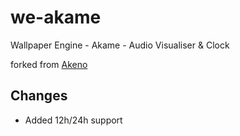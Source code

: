 # we-akame
Wallpaper Engine - Akame - Audio Visualiser &amp; Clock

forked from [Akeno](https://steamcommunity.com/sharedfiles/filedetails/?id=1673367936)


## Changes 

* Added 12h/24h support
